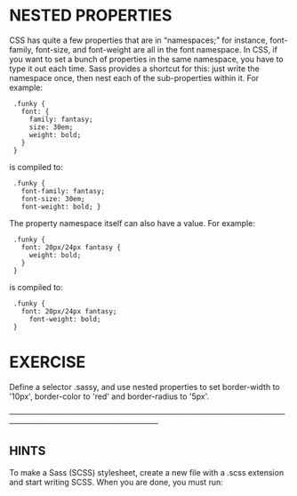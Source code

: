 # NESTED PROPERTIES

  CSS has quite a few properties that are in “namespaces;” for instance,
  font-family, font-size, and font-weight are all in the font namespace. In
  CSS, if you want to set a bunch of properties in the same namespace, you
  have to type it out each time. Sass provides a shortcut for this: just
  write the namespace once, then nest each of the sub-properties within it.
  For example:

     .funky {
       font: {
         family: fantasy;
         size: 30em;
         weight: bold;
       }
     }

  is compiled to:

     .funky {
       font-family: fantasy;
       font-size: 30em;
       font-weight: bold; }

  The property namespace itself can also have a value. For example:

     .funky {
       font: 20px/24px fantasy {
         weight: bold;
       }
     }

  is compiled to:

     .funky {
       font: 20px/24px fantasy;
         font-weight: bold;
     }

 # EXERCISE

  Define a selector .sassy, and use nested properties to set border-width to
  '10px', border-color to 'red' and border-radius to '5px'.

 ─────────────────────────────────────────────────────────────────────────────

 ## HINTS

  To make a Sass (SCSS) stylesheet, create a new file with a .scss extension
  and start writing SCSS. When you are done, you must run:
